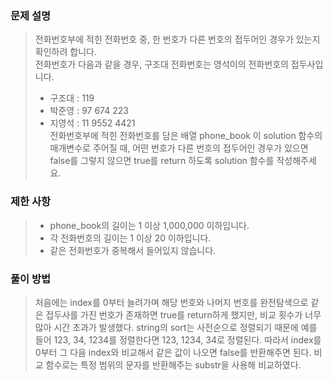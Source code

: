 ### 문제 설명

> 전화번호부에 적힌 전화번호 중, 한 번호가 다른 번호의 접두어인 경우가 있는지 확인하려 합니다.  
> 전화번호가 다음과 같을 경우, 구조대 전화번호는 영석이의 전화번호의 접두사입니다.
> - 구조대 : 119
> - 박준영 : 97 674 223
> - 지영석 : 11 9552 4421  
> 전화번호부에 적힌 전화번호를 담은 배열 phone_book 이 solution 함수의 매개변수로 주어질 때, 어떤 번호가 다른 번호의 접두어인 경우가 있으면 false를 그렇지 않으면 true를 return 하도록 solution 함수를 작성해주세요.

### 제한 사항
> - phone_book의 길이는 1 이상 1,000,000 이하입니다.
> - 각 전화번호의 길이는 1 이상 20 이하입니다.
> - 같은 전화번호가 중복해서 들어있지 않습니다.


### 풀이 방법

> 처음에는 index를 0부터 늘려가며 해당 번호와 나머지 번호를 완전탐색으로
> 같은 접두사를 가진 번호가 존재하면 true를 return하게 했지만, 비교 횟수가 너무 많아 시간 초과가 발생했다.
> string의 sort는 사전순으로 정렬되기 때문에 예를 들어 123, 34, 1234를 정렬한다면 123, 1234, 34로 정렬된다.
> 따라서 index를 0부터 그 다음 index와 비교해서 같은 값이 나오면 false를 반환해주면 된다. 비교 함수로는 특정 범위의 문자를 반환해주는 substr을 사용해 비교하였다.